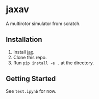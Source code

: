 # jaxav

A multirotor simulator from scratch.

## Installation

1. Install [jax](https://github.com/googlejax#pip-installation-gpu-cuda-installed-via-pip-easier).
2. Clone this repo.
3. Run `pip install -e .` at the directory.

## Getting Started

See `test.ipynb` for now.